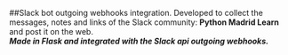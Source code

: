 ##Slack bot outgoing webhooks integration.
Developed to collect the messages, notes and links of the Slack community: **Python Madrid Learn** and post it on the web.  
***Made in Flask and integrated with the Slack api outgoing webhooks.***
